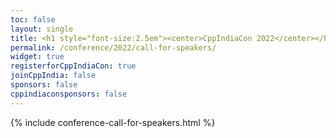 ```yaml
---
toc: false
layout: single
title: <h1 style="font-size:2.5em"><center>CppIndiaCon 2022</center></h1><center><p style="font-size:0.75em">The C++ festival of India</p><center><p style="font-size:1.5em">Call For Speakers
permalink: /conference/2022/call-for-speakers/
widget: true
registerforCppIndiaCon: true
joinCppIndia: false
sponsors: false
cppindiaconsponsors: false
---
```


{% include conference-call-for-speakers.html %}

<pre>















</pre>